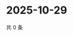 # 2025-10-29

共 0 条

<!-- BEGIN ZHIHUVIDEO -->
<!-- 最后更新时间 Wed Oct 29 2025 23:13:26 GMT+0800 (China Standard Time) -->

<!-- END ZHIHUVIDEO -->
